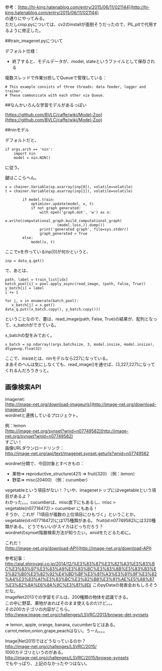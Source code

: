 参考：[http://hi-king.hatenablog.com/entry/2015/06/11/021144](http://hi-king.hatenablog.com/entry/2015/06/11/021144)  
の通りにやってみる。  
ただしcrop.pyについては、cv2のinstallが面倒そうだったので、PIL,pltで代用するように修正した。  

##train_imagenet.pyについて

デフォルト仕様：  

- 終了すると、モデルデータが、model, stateというファイルとして保存される

複数スレッドで作業分担してQueueで管理している：  

    # This example consists of three threads: data feeder, logger and trainer.
    # These communicate with each other via Queue.
    
##なんかいろんな学習モデルがあるっぽい

[https://github.com/BVLC/caffe/wiki/Model-Zoo](https://github.com/BVLC/caffe/wiki/Model-Zoo)  

##ninモデル

デフォルトだと、  

    if args.arch == 'nin':
        import nin
        model = nin.NIN()
        
に従う。

鍵はここらへん。  

    x = chainer.Variable(xp.asarray(inp[0]), volatile=volatile)
    t = chainer.Variable(xp.asarray(inp[1]), volatile=volatile)
    
            if model.train:
                optimizer.update(model, x, t)
                if not graph_generated:
                    with open('graph.dot', 'w') as o:
                        o.write(computational_graph.build_computational_graph(
                            (model.loss,)).dump())
                    print('generated graph', file=sys.stderr)
                    graph_generated = True
            else:
                model(x, t)

ここでxを作っているinp\[0\]が何かというと、  

    inp = data_q.get()

で、あとは、

    path, label = train_list[idx]
    batch_pool[i] = pool.apply_async(read_image, (path, False, True))
    y_batch[i] = label
    i += 1
                
    for j, x in enumerate(batch_pool):
       x_batch[j] = x.get()
    data_q.put((x_batch.copy(), y_batch.copy()))
    
ということなので、要は、read_image(path, False, True)の結果が、配列となって、x_batchができている。  

x_batchの型をみておく。  

    x_batch = np.ndarray((args.batchsize, 3, model.insize, model.insize), dtype=np.float32)
    
ここで、insizeとは、ninモデルなら227になっている。  
まあそのへんは気にしなくても、read_image()を通せば、(3,227,227)になってくれるんだろうきっと。



## 画像検索API
    
imagenet:  
[http://image-net.org/download-imageurls](http://image-net.org/download-imageurls)  
wordnetと連携しているプロジェクト。  

例：lemon  
[http://image-net.org/synset?wnid=n07749582](http://image-net.org/synset?wnid=n07749582)  
すごい！  
画像URLダウンロードリンク：  
http://image-net.org/api/text/imagenet.synset.geturls?wnid=n07749582  

wordnet分類で、今回対象とすべきもの：  

- 果物=> reproductive_structure(421) => fruit(320) （例：lemon）   
- 野菜=> misc(20400) （例：cucumber）  

vegetableという項目がない！？いや、imagenetトップにはvegetableという項目があるよ？  
わかった。。。cucumberは、misc直下にもあるし、misc > vegetable(n07718472) > cucumber にもある！    
そうか、これが「1項目が複数の上位項目にひもづく」ということか。  
vegetable(id:n07718472)には175種類がある。
fruit(id:n07749582)には320種類がある。
どうでもいいがスイカはどっちだろう？  
wordnetのsynset階層検索方法が知りたい。wnidをたどるために。  
  
これだ！  
[http://image-net.org/download-API](http://image-net.org/download-API)  

参考記事：  
http://aial.shiroyagi.co.jp/2014/12/%E3%83%87%E3%82%A3%E3%83%BC%E3%83%97%E3%83%A9%E3%83%BC%E3%83%8B%E3%83%B3%E3%82%B0%E3%82%92%E4%BD%BF%E3%81%A3%E3%81%9F%E3%82%A4%E3%83%A1%E3%83%BC%E3%82%B8%E3%81%AE%E5%88%87%E3%82%8A%E6%8A%9C%E3%81%8D/
このpyDataの発表会おもしろそうだな。  
imageNet2013での学習モデルは、200種類の物体を認識できる。  
この中に野菜、果物があればそのまま使えるのだけど。。。  
その200カテゴリの内容がこちら。  
http://www.image-net.org/challenges/LSVRC/2013/browse-det-synsets  

=> lemon, apple, orange, banana, cucumberなどはある。carrot,melon,onion,grape,peachはない。うーん。。。  

Image|Net2015ではどうなっているのか？  
http://image-net.org/challenges/LSVRC/2015/  
1000カテゴリというのがある。  
http://image-net.org/challenges/LSVRC/2015/browse-synsets  
でもやっぱり、上記のなかったやつはない。  









